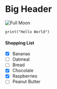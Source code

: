 # Big Header
![Full Moon](https://github.com/user-attachments/assets/90967e7f-3b8b-4cd9-9c50-baaa23d90eea)
```
print("Hello World")
```
#### Shopping List
- [X] Bananas
- [ ] Oatmeal
- [ ] Bread
- [X] Chocolate
- [X] Raspberries
- [ ] Peanut Butter
